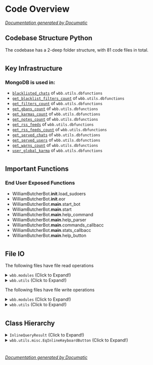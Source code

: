 # Code Overview

[_Documentation generated by Documatic_](https://www.documatic.com)

<!---Documatic-section-Codebase Structure Python-start--->
## Codebase Structure Python

The codebase has a 2-deep folder structure,
                with 81 code files in total.

# #
<!---Documatic-section-Codebase Structure Python-end--->

<!---Documatic-section-Key Infrastructure-start--->
## Key Infrastructure

### MongoDB is used in:

* [`blacklisted_chats`](3-wbb_utils.md#wbb.utils.dbfunctions.blacklisted_chats) of `wbb.utils.dbfunctions`
* [`get_blacklist_filters_count`](3-wbb_utils.md#wbb.utils.dbfunctions.get_blacklist_filters_count) of `wbb.utils.dbfunctions`
* [`get_filters_count`](3-wbb_utils.md#wbb.utils.dbfunctions.get_filters_count) of `wbb.utils.dbfunctions`
* [`get_gbans_count`](3-wbb_utils.md#wbb.utils.dbfunctions.get_gbans_count) of `wbb.utils.dbfunctions`
* [`get_karmas_count`](3-wbb_utils.md#wbb.utils.dbfunctions.get_karmas_count) of `wbb.utils.dbfunctions`
* [`get_notes_count`](3-wbb_utils.md#wbb.utils.dbfunctions.get_notes_count) of `wbb.utils.dbfunctions`
* [`get_rss_feeds`](3-wbb_utils.md#wbb.utils.dbfunctions.get_rss_feeds) of `wbb.utils.dbfunctions`
* [`get_rss_feeds_count`](3-wbb_utils.md#wbb.utils.dbfunctions.get_rss_feeds_count) of `wbb.utils.dbfunctions`
* [`get_served_chats`](3-wbb_utils.md#wbb.utils.dbfunctions.get_served_chats) of `wbb.utils.dbfunctions`
* [`get_served_users`](3-wbb_utils.md#wbb.utils.dbfunctions.get_served_users) of `wbb.utils.dbfunctions`
* [`get_warns_count`](3-wbb_utils.md#wbb.utils.dbfunctions.get_warns_count) of `wbb.utils.dbfunctions`
* [`user_global_karma`](3-wbb_utils.md#wbb.utils.dbfunctions.user_global_karma) of `wbb.utils.dbfunctions`

# #
<!---Documatic-section-Key Infrastructure-end--->

<!---Documatic-section-Important Functions-start--->
## Important Functions

<!---Documatic-block-important_funcs-start--->
<!---Documatic-block-end_user_funcs-start--->
### End User Exposed Functions

* WilliamButcherBot.__init__.load_sudoers
* WilliamButcherBot.__init__.eor
* WilliamButcherBot.__main__.start_bot
* WilliamButcherBot.__main__.start
* WilliamButcherBot.__main__.help_command
* WilliamButcherBot.__main__.help_parser
* WilliamButcherBot.__main__.commands_callbacc
* WilliamButcherBot.__main__.stats_callbacc
* WilliamButcherBot.__main__.help_button
<!---Documatic-block-end_user_funcs-end--->
<!---Documatic-block-important_funcs-end--->

# #
<!---Documatic-section-Important Functions-end--->

<!---Documatic-section-File IO-start--->
## File IO

<!---Documatic-block-file_io-start--->
The following files have file read operations

<!---Documatic-block-wbb.modules-start--->
<details>
	<summary><code>wbb.modules</code> (Click to Expand!)</summary>

* wbb.modules.img_pdf
* wbb.modules.paste
* wbb.modules.reverse
</details>
<!---Documatic-block-wbb.modules-end--->

<!---Documatic-block-wbb.utils-start--->
<details>
	<summary><code>wbb.utils</code> (Click to Expand!)</summary>

* wbb.utils.files
* wbb.utils.functions
* wbb.utils.read_lines
</details>
<!---Documatic-block-wbb.utils-end--->

The following files have file write operations

<!---Documatic-block-wbb.modules-start--->
<details>
	<summary><code>wbb.modules</code> (Click to Expand!)</summary>

* wbb.modules.music: thumbnail.png
* wbb.modules.userbot: output.txt
</details>
<!---Documatic-block-wbb.modules-end--->

<!---Documatic-block-wbb.utils-start--->
<details>
	<summary><code>wbb.utils</code> (Click to Expand!)</summary>

* wbb.utils.downloader
</details>
<!---Documatic-block-wbb.utils-end--->
<!---Documatic-block-file_io-end--->

# #
<!---Documatic-section-File IO-end--->

<!---Documatic-section-Class Hierarchy-start--->
## Class Hierarchy

<!---Documatic-block-InlineQueryResult-start--->
<details>
	<summary><code>InlineQueryResult</code> (Click to Expand!)</summary>

* wbb.core.types.InlineQueryResult.InlineQueryResultAudio
* wbb.core.types.InlineQueryResult.InlineQueryResultCachedDocument
</details>
<!---Documatic-block-InlineQueryResult-end--->

<!---Documatic-block-wbb.utils.misc.EqInlineKeyboardButton-start--->
<details>
	<summary><code>wbb.utils.misc.EqInlineKeyboardButton</code> (Click to Expand!)</summary>

* wbb.utils.misc.EqInlineKeyboardButton
</details>
<!---Documatic-block-wbb.utils.misc.EqInlineKeyboardButton-end--->

# #
<!---Documatic-section-Class Hierarchy-end--->

[_Documentation generated by Documatic_](https://www.documatic.com)